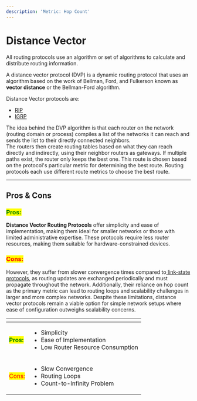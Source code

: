 ```yaml
---
description: 'Metric: Hop Count'
---
```


# Distance Vector

All routing protocols use an algorithm or set of algorithms to calculate and distribute routing information.&#x20;

A distance vector protocol (DVP) is a dynamic routing protocol that uses an algorithm based on the work of Bellman, Ford, and Fulkerson known as **vector distance** or the Bellman-Ford algorithm.&#x20;

Distance Vector protocols are:

* [RIP](rip.md)
* [IGRP](igrp.md)

The idea behind the DVP algorithm is that each router on the network (routing domain or process) compiles a list of the networks it can reach and sends the list to their directly connected neighbors. \
The routers then create routing tables based on what they can reach directly and indirectly, using their neighbor routers as gateways. If multiple paths exist, the router only keeps the best one. This route is chosen based on the protocol's particular metric for determining the best route. Routing protocols each use different route metrics to choose the best route.

***

## Pros & Cons

### <mark style="color:green;">Pros:</mark>

**Distance Vector Routing Protocols** offer simplicity and ease of implementation, making them ideal for smaller networks or those with limited administrative expertise. These protocols require less router resources, making them suitable for hardware-constrained devices.&#x20;

### <mark style="color:red;">Cons:</mark>

However, they suffer from slower convergence times compared to[ link-state protocols](../link-state/), as routing updates are exchanged periodically and must propagate throughout the network. Additionally, their reliance on hop count as the primary metric can lead to routing loops and scalability challenges in larger and more complex networks. Despite these limitations, distance vector protocols remain a viable option for simple network setups where ease of configuration outweighs scalability concerns.



<table data-view="cards"><thead><tr><th></th><th></th></tr></thead><tbody><tr><td><mark style="color:green;"><strong>Pros:</strong></mark></td><td><ul><li>Simplicity</li><li>Ease of Implementation</li><li>Low Router Resource Consumption</li></ul></td></tr><tr><td><mark style="color:red;">Cons:</mark></td><td><ul><li>Slow Convergence</li><li>Routing Loops</li><li>Count-to-Infinity Problem</li></ul></td></tr></tbody></table>
